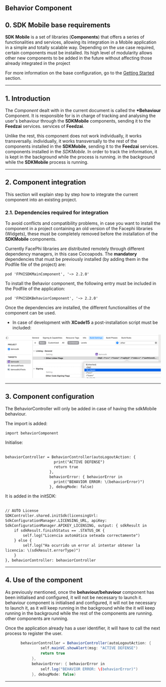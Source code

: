 ## Behavior Component

## 0. SDK Mobile base requirements

**SDK Mobile** is a set of libraries (**Components**) that offers a series of functionalities and services, allowing its integration in a Mobile application in a simple and totally scalable way. Depending on the use case required, certain components must be installed. Its high level of modularity allows other new components to be added in the future without affecting those already integrated in the project

For more information on the base configuration, go to the [Getting Started](./Mobile_SDK#1-introduction) section.

---

## 1. Introduction

The _Component_ dealt with in the current document is called the
**\*Behaviour** Component. It is responsible for
is in charge of tracking and analysing the user's behaviour
through the **SDKMobile** components, sending it to the **Feedzai** services.
services of **Feedzai**.

Unlike the rest, this component does not work individually, it works transversally.
individually, it works transversally to the rest of the components installed in the **SDKMobile**, sending it to the **Feedzai** services.
components installed in the _SDKMobile_. In order to track the information, it is kept in the background while the process is running.
in the background while the **SDKMobile** process is running.

---

## 2. Component integration

This section will explain step by step how to integrate the current component into an existing project.

### 2.1. Dependencies required for integration

To avoid conflicts and compatibility problems, in case you want to install the component in a project containing an old version of the Facephi libraries (Widgets), these must be completely removed before the installation of the **SDKMobile** components.

Currently FacePhi libraries are distributed remotely through different dependency managers, in this case Cocoapods. The **mandatory** dependencies that must be previously installed (by adding them in the Podfile file of the project) are:

```
pod 'FPHISDKMainComponent', '~> 2.2.0'
```

To install the Behavior component, the following entry must be included in the Podfile of the application:

```
pod 'FPHISDKBehaviorComponent', '~> 2.2.0'
```

Once the dependencies are installed, the different functionalities of the component can be used.

- In case of development with **XCode15** a post-installation script must be included:

![Image](/ios/fix_ldClassic.png)

---

## 3. Component configuration

The BehaviorController will only be added in case of having the sdkMobile behaviour.

The import is added:

```
import behaviorComponent
```

Initialise:

```

behaviorController = BehaviorController(autoLogoutAction: {
                      print("ACTIVE DEFENSE")
                      return true
                    },
                    behaviorError: { behaviorError in
                      print("BEHAVIOR ERROR: \(behaviorError)")
                    }, debugMode: false)
```

It is added in the initSDK:

```

// AUTO License
SDKController.shared.initSdk(licensingUrl: SdkConfigurationManager.LICENSING_URL, apiKey: SdkConfigurationManager.APIKEY_LICENSING, output: { sdkResult in
    if sdkResult.finishStatus == .STATUS_OK {
        self.log("Licencia automática seteada correctamente")
    } else {
        self.log("Ha ocurrido un error al intentar obtener la licencia: \(sdkResult.errorType)")
    }
}, behaviorController: behaviorController

```

---

## 4. Use of the component

As previously mentioned, once the **behaviour/behaviour** component has been initialised and configured, it will not be necessary to launch it.
behaviour component is initialised and configured, it will not be necessary to launch it, as it will keep running in the background while the
it will keep running in the background while the rest of the components are running.
other components are running.

Once the application already has a user identifier, it will have to
call the next process to register the user.

```java
       behaviorController = BehaviorController(autoLogoutAction: {
                self.mainVC.showAlert(msg: "ACTIVE DEFENSE")
                return true
            },
            behaviorError: { behaviorError in
                self.log("BEHAVIOR ERROR: \(behaviorError)")
            }, debugMode: false)

```

---

